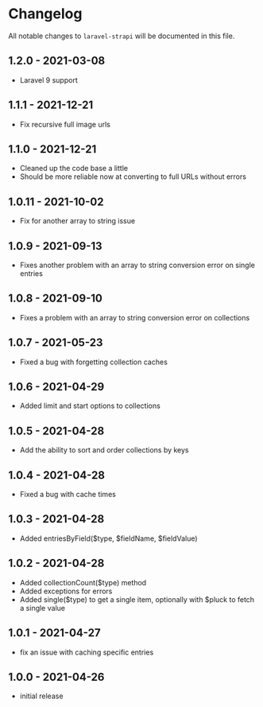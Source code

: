 # Changelog

All notable changes to `laravel-strapi` will be documented in this file.

## 1.2.0 - 2021-03-08

- Laravel 9 support

## 1.1.1 - 2021-12-21

- Fix recursive full image urls

## 1.1.0 - 2021-12-21

- Cleaned up the code base a little
- Should be more reliable now at converting to full URLs without errors

## 1.0.11 - 2021-10-02 

- Fix for another array to string issue

## 1.0.9 - 2021-09-13

- Fixes another problem with an array to string conversion error on single entries

## 1.0.8 - 2021-09-10

- Fixes a problem with an array to string conversion error on collections

## 1.0.7 - 2021-05-23

- Fixed a bug with forgetting collection caches

## 1.0.6 - 2021-04-29

- Added limit and start options to collections

## 1.0.5 - 2021-04-28

- Add the ability to sort and order collections by keys

## 1.0.4 - 2021-04-28

- Fixed a bug with cache times

## 1.0.3 - 2021-04-28

- Added entriesByField($type, $fieldName, $fieldValue)

## 1.0.2 - 2021-04-28

- Added collectionCount($type) method
- Added exceptions for errors
- Added single($type) to get a single item, optionally with $pluck to fetch a single value

## 1.0.1 - 2021-04-27

- fix an issue with caching specific entries

## 1.0.0 - 2021-04-26

- initial release
